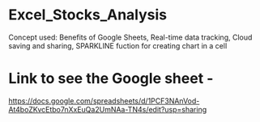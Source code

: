 # Excel_Stocks_Analysis
Concept used: Benefits of Google Sheets, Real-time data tracking, Cloud saving and sharing, SPARKLINE fuction for creating chart in a cell


# Link to see the Google sheet -
https://docs.google.com/spreadsheets/d/1PCF3NAnVod-At4boZKvcEtbo7nXxEuQa2UmNAa-TN4s/edit?usp=sharing

